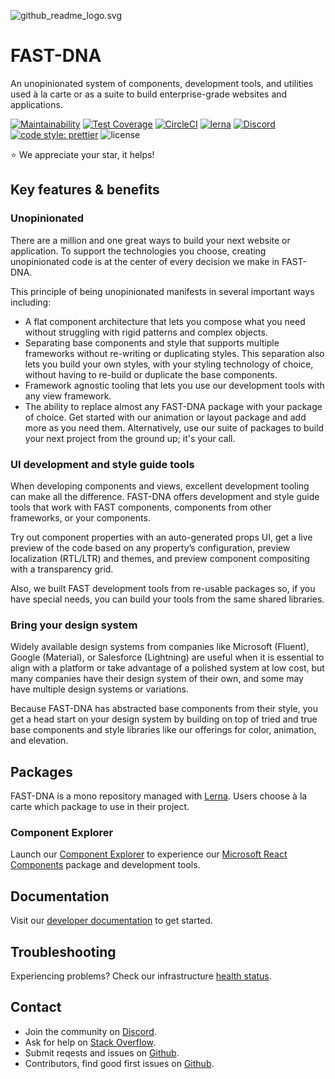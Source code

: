 
![github_readme_logo.svg](https://images.zenhubusercontent.com/5a85d50c4b5806bc2bc7186b/408ec7e2-a641-4802-a6de-b3b3ada0445d)

# FAST-DNA

An unopinionated system of components, development tools, and utilities used à la carte or as a suite to build enterprise-grade websites and applications.

[![Maintainability](https://api.codeclimate.com/v1/badges/8a74621e634a6e9b9561/maintainability)](https://codeclimate.com/github/Microsoft/fast-dna/maintainability)
[![Test Coverage](https://api.codeclimate.com/v1/badges/8a74621e634a6e9b9561/test_coverage)](https://codeclimate.com/github/Microsoft/fast-dna/test_coverage)
[![CircleCI](https://circleci.com/gh/Microsoft/fast-dna/tree/master.svg?style=shield&circle-token=d159a8b24ccb8046e07138c98717c32cb92589d6)](https://circleci.com/gh/Microsoft/fast-dna/tree/master)
[![lerna](https://img.shields.io/badge/maintained%20with-lerna-cc00ff.svg)](https://lernajs.io/)
[![Discord](https://img.shields.io/badge/support%20with-discord-cc00ff.svg)](https://discord.gg/FcSNfg4)
[![code style: prettier](https://img.shields.io/badge/code_style-prettier-ff69b4.svg?style=flat-square)](https://github.com/prettier/prettier)
![license](https://img.shields.io/github/license/mashape/apistatus.svg)

:star: We appreciate your star, it helps!

## Key features & benefits

### Unopinionated

There are a million and one great ways to build your next website or application. To support the technologies you choose, creating unopinionated code is at the center of every decision we make in FAST-DNA.

This principle of being unopinionated manifests in several important ways including:

* A flat component architecture that lets you compose what you need without struggling with rigid patterns and complex objects.
* Separating base components and style that supports multiple frameworks without re-writing or duplicating styles. This separation also lets you build your own styles, with your styling technology of choice, without having to re-build or duplicate the base components.
* Framework agnostic tooling that lets you use our development tools with any view framework.
* The ability to replace almost any FAST-DNA package with your package of choice. Get started with our animation or layout package and add more as you need them. Alternatively, use our suite of packages to build your next project from the ground up; it's your call.

### UI development and style guide tools

When developing components and views, excellent development tooling can make all the difference. FAST-DNA offers development and style guide tools that work with FAST components, components from other frameworks, or your components. 

Try out component properties with an auto-generated props UI, get a live preview of the code based on any property’s configuration, preview localization (RTL/LTR) and themes, and preview component compositing with a transparency grid.

Also, we built FAST development tools from re-usable packages so, if you have special needs, you can build your tools from the same shared libraries.

### Bring your design system

Widely available design systems from companies like Microsoft (Fluent), Google (Material), or Salesforce (Lightning) are useful when it is essential to align with a platform or take advantage of a polished system at low cost, but many companies have their design system of their own, and some may have multiple design systems or variations.

Because FAST-DNA has abstracted base components from their style, you get a head start on your design system by building on top of tried and true base components and style libraries like our offerings for color, animation, and elevation.

## Packages

FAST-DNA is a mono repository managed with [Lerna](https://github.com/lerna/lerna). Users choose à la carte which package to use in their project.

### Component Explorer

Launch our [Component Explorer](https://explore.fastdna.net/) to experience our [Microsoft React Components](https://github.com/Microsoft/fast-dna/tree/master/packages/fast-components-react-msft) package and development tools.

## Documentation

Visit our [developer documentation](https://microsoft.github.io/fast-dna/docs/en/contributing/install) to get started.

## Troubleshooting

Experiencing problems? Check our infrastructure [health status](https://microsoft.github.io/fast-dna/docs/en/contributing/status).

## Contact

* Join the community on [Discord](https://discord.gg/FcSNfg4).
* Ask for help on [Stack Overflow](https://stackoverflow.com/questions/tagged/fast-dna).
* Submit reqests and issues on [Github](https://github.com/Microsoft/fast-dna/issues/new/choose).
* Contributors, find good first issues on [Github](https://github.com/Microsoft/fast-dna/labels/good%20first%20issue).
